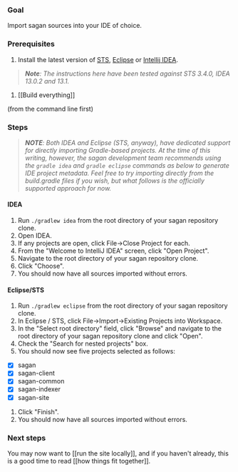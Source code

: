 ### Goal

Import sagan sources into your IDE of choice.
### Prerequisites

1. Install the latest version of [STS](http://spring.io/tools/sts), [Eclipse](http://eclipse.org/downloads) or [Intellij IDEA](http://www.jetbrains.com/idea).

> _**Note**: The instructions here have been tested against STS 3.4.0, IDEA 13.0.2 and 13.1._

1. [[Build everything]]

(from the command line first)



### Steps

> _**NOTE**: Both IDEA and Eclipse (STS, anyway), have dedicated support for directly importing Gradle-based projects. At the time of this writing, however, the sagan development team recommends using the `gradle idea` and `gradle eclipse` commands as below to generate IDE project metadata. Feel free to try importing directly from the build.gradle files if you wish, but what follows is the officially supported approach for now._

#### IDEA

1. Run `./gradlew idea` from the root directory of your sagan repository clone.
1. Open IDEA.
1. If any projects are open, click File->Close Project for each.
1. From the "Welcome to IntelliJ IDEA" screen, click "Open Project".
1. Navigate to the root directory of your sagan repository clone.
1. Click "Choose".
1. You should now have all sources imported without errors.

#### Eclipse/STS

1. Run `./gradlew eclipse` from the root directory of your sagan repository clone.
1. In Eclipse / STS, click File->Import->Existing Projects into Workspace.
1. In the "Select root directory" field, click "Browse" and navigate to the root directory of your sagan repository clone and click "Open".
1. Check the "Search for nested projects" box.
1. You should now see five projects selected as follows:
 - [x] sagan
 - [x] sagan-client
 - [x] sagan-common
 - [x] sagan-indexer
 - [x] sagan-site
1. Click "Finish".
1. You should now have all sources imported without errors.

### Next steps

You may now want to [[run the site locally]], and if you haven't already, this is a good time to read [[how things fit together]].
